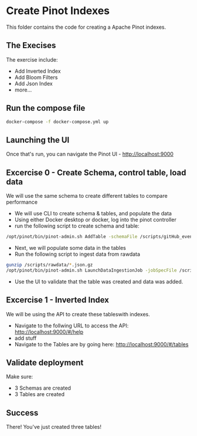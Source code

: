 # Create Pinot Indexes

This folder contains the code for creating a Apache Pinot indexes.

## The Execises

The exercise  include:

- Add Inverted Index
- Add Bloom Filters
- Add Json Index
- more...

## Run the compose file

``` bash
docker-compose -f docker-compose.yml up
```

## Launching the UI

Once that's run, you can navigate the Pinot UI - [http://localhost:9000](http://localhost:9000)

## Excercise 0 - Create Schema, control table, load data

We will use the same schema to create different tables to compare performance

- We will use CLI to create schema & tables, and populate the data
- Using either Docker desktop or docker, log into the pinot controller
- run the following script to create schema and table:

``` bash
/opt/pinot/bin/pinot-admin.sh AddTable -schemaFile /scripts/gitHub_events_schema.json -tableConfigFile /scripts/gitHub_events_offline_table_config.json -exec 
```

- Next, we will populate some data in the tables
- Run the following script to ingest data from rawdata

``` bash
gunzip /scripts/rawdata/*.json.gz
/opt/pinot/bin/pinot-admin.sh LaunchDataIngestionJob -jobSpecFile /scripts/job-spec.yaml
```

- Use the UI to validate that the table was created and data was added.

## Excercise 1 - Inverted Index

We will be using the API to create these tableswith indexes.

- Navigate to the follwing URL to access the API: [http://localhost:9000/#/help](http://localhost:9000/#/help)
- add stuff
- Navigate to the Tables are by going here: [http://localhost:9000/#/tables](http://localhost:9000/#/tables)

## Validate deployment

Make sure:

- 3 Schemas are created
- 3 Tables are created

## Success

There! You've just created three tables!
